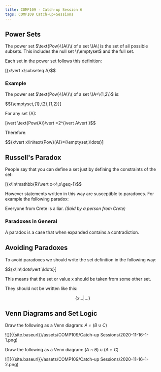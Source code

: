 ```yaml
---
title: COMP109 - Catch-up Session 6
tags: COMP109 Catch-up+Sessions
---
```

## Power Sets
The power set $\text{Pow}\{A\}\( of a set \)A\( is the set of all possible subsets. This includes the null set \)\emptyset$ and the full set.

Each set in the power set follows this definition:

\[\{x\vert x\subseteq A\}$$

### Example
The power set $\text{Pow}\{A\}\( of a set \)A=\{1,2\}$ is:

$$\{\emptyset,\{1\},\{2\},\{1,2\}\}\]

For any set \(A\):

\[\vert \text{Pow(A)}\vert =2^{\vert A\vert }$$

Therefore: 

$$\{x\vert x\in\text{Pow}(A)\}=\{\emptyset,\ldots\}\]

## Russell's Paradox
People say that you can define a set just by defining the constraints of the set:

\[\{x\in\mathbb{R}\vert x<4,x\geq-1\}$$

However statements written in this way are susceptible to paradoxes. For example the following paradox:

Everyone from Crete is a liar. <cite>(Said by a person from Crete)</cite>

### Paradoxes in General
A paradox is a case that when expanded contains a contradiction.

## Avoiding Paradoxes
To avoid paradoxes we should write the set definition in the following way:

$$\{x\in\ldots\vert \ldots\}\]

This means that the set or value x should be taken from some other set.

They should not be written like this:

$$\{x\ldots\vert \ldots\}$$

## Venn Diagrams and Set Logic

Draw the following as a Venn diagram: $A\cap (B\cup C)$

![]({{site.baseurl}}/assets/COMP109/Catch-up Sessions/2020-11-16-1-1.png)

Draw the following as a Venn diagram: $(A\cap B)\cup(A\cap C)$

![]({{site.baseurl}}/assets/COMP109/Catch-up Sessions/2020-11-16-1-2.png)
